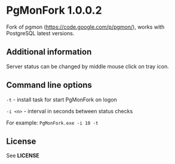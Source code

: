 # PgMonFork 1.0.0.2

Fork of pgmon (https://code.google.com/p/pgmon/), works with PostgreSQL latest versions.

## Additional information
Server status can be changed by middle mouse click on tray icon.

## Command line options
`-t` - install task for start PgMonFork on logon

`-i <n>` - interval in seconds between status checks

For example: `PgMonFork.exe -i 10 -t`

## License
See __LICENSE__